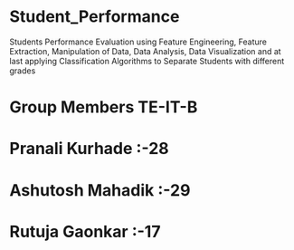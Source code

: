 # Student_Performance
Students Performance Evaluation using Feature Engineering, Feature Extraction, Manipulation of Data, Data Analysis, Data Visualization and at last applying Classification Algorithms to Separate Students with different grades
# Group Members TE-IT-B
# Pranali Kurhade :-28
# Ashutosh Mahadik :-29
# Rutuja Gaonkar :-17

